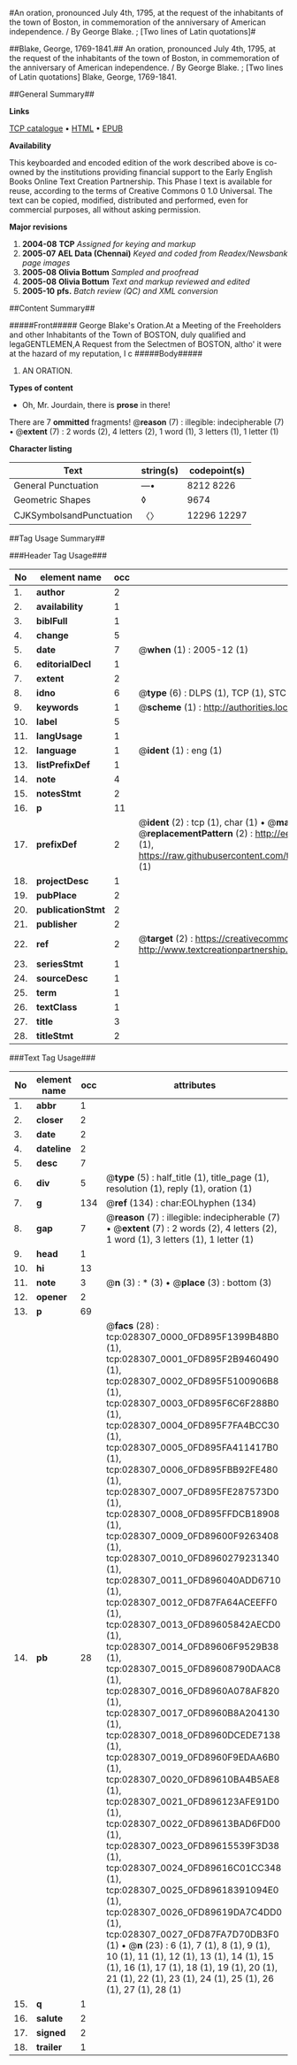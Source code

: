 #An oration, pronounced July 4th, 1795, at the request of the inhabitants of the town of Boston, in commemoration of the anniversary of American independence. / By George Blake. ; [Two lines of Latin quotations]#

##Blake, George, 1769-1841.##
An oration, pronounced July 4th, 1795, at the request of the inhabitants of the town of Boston, in commemoration of the anniversary of American independence. / By George Blake. ; [Two lines of Latin quotations]
Blake, George, 1769-1841.

##General Summary##

**Links**

[TCP catalogue](http://www.ota.ox.ac.uk/tcp/)  • 
[HTML](http://tei.it.ox.ac.uk/tcp/Texts-HTML/free/N21/N21534.html)  • 
[EPUB](http://tei.it.ox.ac.uk/tcp/Texts-EPUB/free/N21/N21534.epub)

**Availability**

This keyboarded and encoded edition of the
	       work described above is co-owned by the institutions
	       providing financial support to the Early English Books
	       Online Text Creation Partnership. This Phase I text is
	       available for reuse, according to the terms of Creative
	       Commons 0 1.0 Universal. The text can be copied,
	       modified, distributed and performed, even for
	       commercial purposes, all without asking permission.

**Major revisions**

1. __2004-08__ __TCP__ *Assigned for keying and markup*
1. __2005-07__ __AEL Data (Chennai)__ *Keyed and coded from Readex/Newsbank page images*
1. __2005-08__ __Olivia Bottum__ *Sampled and proofread*
1. __2005-08__ __Olivia Bottum__ *Text and markup reviewed and edited*
1. __2005-10__ __pfs.__ *Batch review (QC) and XML conversion*

##Content Summary##

#####Front#####
George Blake's Oration.At a Meeting of the Freeholders and other Inhabitants of the Town of BOSTON, duly qualified and legaGENTLEMEN,A Request from the Selectmen of BOSTON, altho' it were at the hazard of my reputation, I c
#####Body#####

1. AN ORATION.

**Types of content**

  * Oh, Mr. Jourdain, there is **prose** in there!

There are 7 **ommitted** fragments! 
 @__reason__ (7) : illegible: indecipherable (7)  •  @__extent__ (7) : 2 words (2), 4 letters (2), 1 word (1), 3 letters (1), 1 letter (1)

**Character listing**


|Text|string(s)|codepoint(s)|
|---|---|---|
|General Punctuation|—•|8212 8226|
|Geometric Shapes|◊|9674|
|CJKSymbolsandPunctuation|〈〉|12296 12297|

##Tag Usage Summary##

###Header Tag Usage###

|No|element name|occ|attributes|
|---|---|---|---|
|1.|__author__|2||
|2.|__availability__|1||
|3.|__biblFull__|1||
|4.|__change__|5||
|5.|__date__|7| @__when__ (1) : 2005-12 (1)|
|6.|__editorialDecl__|1||
|7.|__extent__|2||
|8.|__idno__|6| @__type__ (6) : DLPS (1), TCP (1), STC (1), NOTIS (1), IMAGE-SET (1), EVANS-CITATION (1)|
|9.|__keywords__|1| @__scheme__ (1) : http://authorities.loc.gov/ (1)|
|10.|__label__|5||
|11.|__langUsage__|1||
|12.|__language__|1| @__ident__ (1) : eng (1)|
|13.|__listPrefixDef__|1||
|14.|__note__|4||
|15.|__notesStmt__|2||
|16.|__p__|11||
|17.|__prefixDef__|2| @__ident__ (2) : tcp (1), char (1)  •  @__matchPattern__ (2) : ([0-9\-]+):([0-9IVX]+) (1), (.+) (1)  •  @__replacementPattern__ (2) : http://eebo.chadwyck.com/downloadtiff?vid=$1&page=$2 (1), https://raw.githubusercontent.com/textcreationpartnership/Texts/master/tcpchars.xml#$1 (1)|
|18.|__projectDesc__|1||
|19.|__pubPlace__|2||
|20.|__publicationStmt__|2||
|21.|__publisher__|2||
|22.|__ref__|2| @__target__ (2) : https://creativecommons.org/publicdomain/zero/1.0/ (1), http://www.textcreationpartnership.org/docs/. (1)|
|23.|__seriesStmt__|1||
|24.|__sourceDesc__|1||
|25.|__term__|1||
|26.|__textClass__|1||
|27.|__title__|3||
|28.|__titleStmt__|2||


###Text Tag Usage###

|No|element name|occ|attributes|
|---|---|---|---|
|1.|__abbr__|1||
|2.|__closer__|2||
|3.|__date__|2||
|4.|__dateline__|2||
|5.|__desc__|7||
|6.|__div__|5| @__type__ (5) : half_title (1), title_page (1), resolution (1), reply (1), oration (1)|
|7.|__g__|134| @__ref__ (134) : char:EOLhyphen (134)|
|8.|__gap__|7| @__reason__ (7) : illegible: indecipherable (7)  •  @__extent__ (7) : 2 words (2), 4 letters (2), 1 word (1), 3 letters (1), 1 letter (1)|
|9.|__head__|1||
|10.|__hi__|13||
|11.|__note__|3| @__n__ (3) : * (3)  •  @__place__ (3) : bottom (3)|
|12.|__opener__|2||
|13.|__p__|69||
|14.|__pb__|28| @__facs__ (28) : tcp:028307_0000_0FD895F1399B48B0 (1), tcp:028307_0001_0FD895F2B9460490 (1), tcp:028307_0002_0FD895F5100906B8 (1), tcp:028307_0003_0FD895F6C6F288B0 (1), tcp:028307_0004_0FD895F7FA4BCC30 (1), tcp:028307_0005_0FD895FA411417B0 (1), tcp:028307_0006_0FD895FBB92FE480 (1), tcp:028307_0007_0FD895FE287573D0 (1), tcp:028307_0008_0FD895FFDCB18908 (1), tcp:028307_0009_0FD89600F9263408 (1), tcp:028307_0010_0FD8960279231340 (1), tcp:028307_0011_0FD896040ADD6710 (1), tcp:028307_0012_0FD87FA64ACEEFF0 (1), tcp:028307_0013_0FD89605842AECD0 (1), tcp:028307_0014_0FD89606F9529B38 (1), tcp:028307_0015_0FD89608790DAAC8 (1), tcp:028307_0016_0FD8960A078AF820 (1), tcp:028307_0017_0FD8960B8A204130 (1), tcp:028307_0018_0FD8960DCEDE7138 (1), tcp:028307_0019_0FD8960F9EDAA6B0 (1), tcp:028307_0020_0FD89610BA4B5AE8 (1), tcp:028307_0021_0FD896123AFE91D0 (1), tcp:028307_0022_0FD89613BAD6FD00 (1), tcp:028307_0023_0FD89615539F3D38 (1), tcp:028307_0024_0FD89616C01CC348 (1), tcp:028307_0025_0FD89618391094E0 (1), tcp:028307_0026_0FD89619DA7C4DD0 (1), tcp:028307_0027_0FD87FA7D70DB3F0 (1)  •  @__n__ (23) : 6 (1), 7 (1), 8 (1), 9 (1), 10 (1), 11 (1), 12 (1), 13 (1), 14 (1), 15 (1), 16 (1), 17 (1), 18 (1), 19 (1), 20 (1), 21 (1), 22 (1), 23 (1), 24 (1), 25 (1), 26 (1), 27 (1), 28 (1)|
|15.|__q__|1||
|16.|__salute__|2||
|17.|__signed__|2||
|18.|__trailer__|1||
